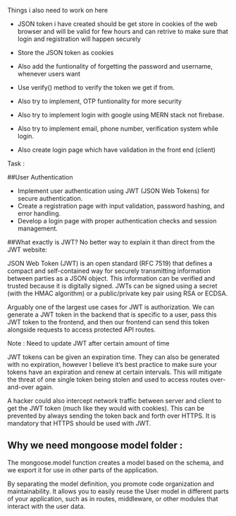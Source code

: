 Things i also need to work on here

- JSON token i have created should be get store in cookies of the web browser and will be valid for few hours and can retrive to make sure that login and registration will happen securely
- Store the JSON token as cookies

- Also add the funtionality of forgetting the password and username, whenever users want

- Use verify() method to verify the token we get if from.

- Also try to implement, OTP funtionality for more security

- Also try to implement login with google using MERN stack not firebase.

- Also try to implement email, phone number, verification system while login.

- Also create login page which have validation in the front end (client)

Task :

##User Authentication

- Implement user authentication using JWT (JSON Web Tokens)
  for secure authentication.
- Create a registration page with input validation, password
  hashing, and error handling.
- Develop a login page with proper authentication checks and
  session management.

##What exactly is JWT? No better way to explain it than direct from the JWT website:

JSON Web Token (JWT) is an open standard (RFC 7519) that defines a compact and self-contained way for securely transmitting information between parties as a JSON object. This information can be verified and trusted because it is digitally signed. JWTs can be signed using a secret (with the HMAC algorithm) or a public/private key pair using RSA or ECDSA.

Arguably one of the largest use cases for JWT is authorization. We can generate a JWT token in the backend that is specific to a user, pass this JWT token to the frontend, and then our frontend can send this token alongside requests to access protected API routes.

Note : Need to update JWT after certain amount of time

JWT tokens can be given an expiration time. They can also be generated with no expiration, however I believe it’s best practice to make sure your tokens have an expiration and renew at certain intervals. This will mitigate the threat of one single token being stolen and used to access routes over-and-over again.

A hacker could also intercept network traffic between server and client to get the JWT token (much like they would with cookies). This can be prevented by always sending the token back and forth over HTTPS. It is mandatory that HTTPS should be used with JWT.

## Why we need mongoose model folder :

The mongoose.model function creates a model based on the schema, and we export it for use in other parts of the application.

By separating the model definition, you promote code organization and maintainability. It allows you to easily reuse the User model in different parts of your application, such as in routes, middleware, or other modules that interact with the user data.
